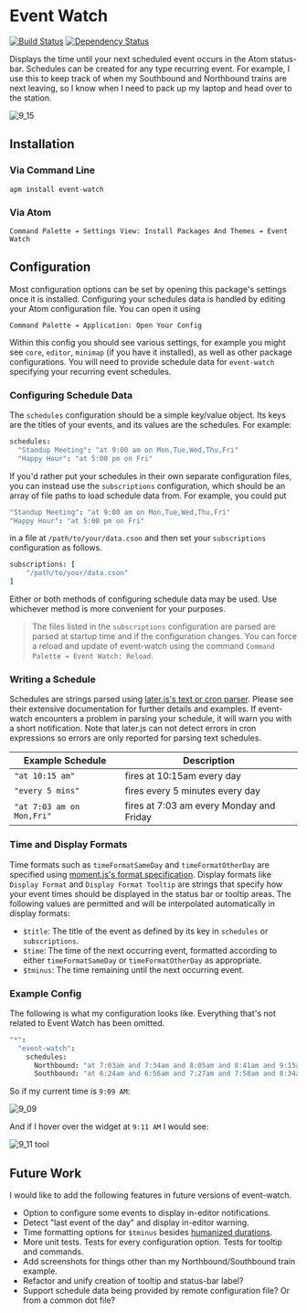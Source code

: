 # Event Watch

[![Build Status](https://travis-ci.org/lexicalunit/event-watch.svg?branch=master)](https://travis-ci.org/lexicalunit/event-watch) [![Dependency Status](https://david-dm.org/lexicalunit/event-watch.svg)](https://david-dm.org/lexicalunit/event-watch)

Displays the time until your next scheduled event occurs in the Atom status-bar. Schedules can be created for any type recurring event. For example, I use this to keep track of when my Southbound and Northbound trains are next leaving, so I know when I need to pack up my laptop and head over to the station.

![9_15](https://cloud.githubusercontent.com/assets/1903876/7494968/8f9965f8-f3d0-11e4-84e4-e884f70065b5.png)

## Installation

### Via Command Line

```shell
apm install event-watch
```

### Via Atom

```
Command Palette ➔ Settings View: Install Packages And Themes ➔ Event Watch
```

## Configuration

Most configuration options can be set by opening this package's settings once it is installed. Configuring your schedules data is handled by editing your Atom configuration file. You can open it using

```
Command Palette ➔ Application: Open Your Config
```

Within this config you should see various settings, for example you might see `core`, `editor`, `minimap` (if you have it installed), as well as other package configurations. You will need to provide schedule data for `event-watch` specifying your recurring event schedules.

### Configuring Schedule Data

The `schedules` configuration should be a simple key/value object. Its keys are the titles of your events, and its values are the schedules. For example:

```cson
schedules:
  "Standup Meeting": "at 9:00 am on Mon,Tue,Wed,Thu,Fri"
  "Happy Hour": "at 5:00 pm on Fri"
```

If you'd rather put your schedules in their own separate configuration files, you can instead use the `subscriptions` configuration, which should be an array of file paths to load schedule data from. For example, you could put

```cson
"Standup Meeting": "at 9:00 am on Mon,Tue,Wed,Thu,Fri"
"Happy Hour": "at 5:00 pm on Fri"
```

in a file at `/path/to/your/data.cson` and then set your `subscriptions` configuration as follows.

```cson
subscriptions: [
    "/path/to/your/data.cson"
]
```

Either or both methods of configuring schedule data may be used. Use whichever method is more convenient for your purposes.

> The files listed in the `subscriptions` configuration are parsed are parsed at startup time and if the configuration changes. You can force a reload and update of event-watch using the command `Command Palette ➔ Event Watch: Reload`.

### Writing a Schedule

Schedules are strings parsed using [later.js's text or cron parser](http://bunkat.github.io/later/parsers.html#text). Please see their extensive documentation for further details and examples. If event-watch encounters a problem in parsing your schedule, it will warn you with a short notification. Note that later.js can not detect errors in cron expressions so errors are only reported for parsing text schedules.

| Example Schedule | Description |
| ---------------- | ----------- |
| `"at 10:15 am"`  | fires at 10:15am every day |
| `"every 5 mins"` | fires every 5 minutes every day |
| `"at 7:03 am on Mon,Fri"` | fires at 7:03 am every Monday and Friday |

### Time and Display Formats

Time formats such as `timeFormatSameDay` and `timeFormatOtherDay` are specified using [moment.js's format specification](http://momentjs.com/docs/#/displaying/format/). Display formats like `Display Format` and `Display Format Tooltip` are strings that specify how your event times should be displayed in the status bar or tooltip areas. The following values are permitted and will be interpolated automatically in display formats:

- `$title`: The title of the event as defined by its key in `schedules` or `subscriptions`.
- `$time`: The time of the next occurring event, formatted according to either `timeFormatSameDay` or `timeFormatOtherDay` as appropriate.
- `$tminus`: The time remaining until the next occurring event.

### Example Config

The following is what my configuration looks like. Everything that's not related to Event Watch has been omitted.

```cson
"*":
  "event-watch":
    schedules:
      Northbound: "at 7:03am and 7:34am and 8:05am and 8:41am and 9:15am and 9:44am and 10:15am and 11:15am and 12:15am and  1:15pm and 2:15pm and 3:15pm and 3:44pm and 4:19pm and 4:55pm and 5:27pm and 5:57pm and 6:30pm on Mon,Tue,Wed,Thu,Fri also at 7:30pm and 8:30pm and 9:30pm and 10:30pm and 11:30pm on Fri also at 12:30am on Sat also at 4:41pm and 5:15pm and 5:15pm and 5:49pm and 6:23pm and 6:57pm and 7:31pm and 8:05pm and 8:39pm and 9:13pm and 9:47pm and 10:21pm and 10:55pm and 11:29pm on Sat also at 12:03am on Sun"
      Southbound: "at 6:24am and 6:56am and 7:27am and 7:58am and 8:34am and 9:09am and  9:38am and 10:38am and 11:38am and 12:38am and 1:38pm and 2:38pm and 3:09pm and 3:38pm and 4:13pm and 4:43pm and 5:19pm and 5:51pm on Mon,Tue,Wed,Thu,Fri also at 6:53pm and 7:53pm and 8:24pm and 9:24pm and 10:24pm and 11:24pm on Fri also at 4:00pm and 4:34pm and 5:08pm and 5:42pm and 6:16pm and 6:50pm and 7:24pm and 7:58pm and 8:32pm and 9:06pm and 9:40pm and 10:14pm and 10:48pm and 11:22pm on Sat"
```

So if my current time is `9:09 AM`:

![9_09](https://cloud.githubusercontent.com/assets/1903876/7494974/9435bee0-f3d0-11e4-8000-705086a56860.png)

And if I hover over the widget at `9:11 AM` I would see:

![9_11 tool](https://cloud.githubusercontent.com/assets/1903876/7494970/91ba24e4-f3d0-11e4-9d25-aacc276a1eb7.png)

## Future Work

I would like to add the following features in future versions of event-watch.

- Option to configure some events to display in-editor notifications.
- Detect "last event of the day" and display in-editor warning.
- Time formatting options for `$tminus` besides [humanized durations](http://momentjs.com/docs/#/durations/humanize/).
- More unit tests. Tests for every configuration option. Tests for tooltip and commands.
- Add screenshots for things other than my Northbound/Southbound train example.
- Refactor and unify creation of tooltip and status-bar label?
- Support schedule data being provided by remote configuration file? Or from a common dot file?
